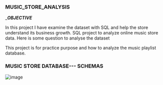 ### MUSIC_STORE_ANALYSIS	

______________OBJECTIVE_____________

In this project I have examine the dataset with SQL and help the store understand its business growth.
SQL project to analyze online music store data. Here is some question to analyse the dataset

This project is for practice purpose and how to analyze the music playlist database.


### MUSIC STORE DATABASE--- SCHEMAS

![image](https://github.com/palak-pandey15/music_store_analysis/assets/151830619/bda8d94a-1838-4a48-aa94-eda5ce340522)



